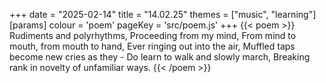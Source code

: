 +++
date = "2025-02-14"
title = "14.02.25"
themes = ["music", "learning"]
[params]
  colour = 'poem'
  pageKey = 'src/poem.js'
+++
{{< poem >}}
Rudiments and polyrhythms,
Proceeding from my mind,
From mind to mouth, from mouth to hand,
Ever ringing out into the air,
Muffled taps become new cries as they -
Do learn to walk and slowly march,
Breaking rank in novelty of unfamiliar ways.
{{< /poem >}}